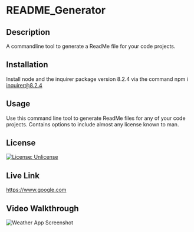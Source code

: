 # README_Generator
      
## Description
A commandline tool to generate a ReadMe file for your code projects.

## Installation
Install node and the inquirer package version 8.2.4 via the command npm i inquirer@8.2.4 

## Usage
Use this command line tool to generate ReadMe files for any of your code projects. Contains options to include almost any license known to man. 


## License
[![License: Unlicense](https://img.shields.io/badge/license-Unlicense-blue.svg)](http://unlicense.org/)


## Live Link
https://www.google.com


## Video Walkthrough
![Weather App Screenshot](assets/weather%20screenshot.png)
